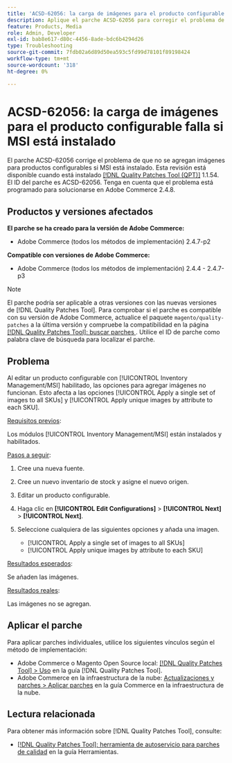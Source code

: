 ```yaml
---
title: 'ACSD-62056: la carga de imágenes para el producto configurable falla si MSI está instalado'
description: Aplique el parche ACSD-62056 para corregir el problema de Adobe Commerce en el que las imágenes de los productos configurables no se agregan si MSI está instalado.
feature: Products, Media
role: Admin, Developer
exl-id: bab8e617-d80c-4456-8ade-bdc6b4294d26
type: Troubleshooting
source-git-commit: 7fdb02a6d89d50ea593c5fd99d78101f89198424
workflow-type: tm+mt
source-wordcount: '318'
ht-degree: 0%

---
```


# ACSD-62056: la carga de imágenes para el producto configurable falla si MSI está instalado

El parche ACSD-62056 corrige el problema de que no se agregan imágenes para productos configurables si MSI está instalado. Esta revisión está disponible cuando está instalado [[!DNL Quality Patches Tool (QPT)]](/help/tools/quality-patches-tool/quality-patches-tool-to-self-serve-quality-patches.md) 1.1.54. El ID del parche es ACSD-62056. Tenga en cuenta que el problema está programado para solucionarse en Adobe Commerce 2.4.8.

## Productos y versiones afectados

**El parche se ha creado para la versión de Adobe Commerce:**

* Adobe Commerce (todos los métodos de implementación) 2.4.7-p2

**Compatible con versiones de Adobe Commerce:**

* Adobe Commerce (todos los métodos de implementación) 2.4.4 - 2.4.7-p3

>[!NOTE]
>
>El parche podría ser aplicable a otras versiones con las nuevas versiones de [!DNL Quality Patches Tool]. Para comprobar si el parche es compatible con su versión de Adobe Commerce, actualice el paquete `magento/quality-patches` a la última versión y compruebe la compatibilidad en la página [[!DNL Quality Patches Tool]: buscar parches ](https://experienceleague.adobe.com/tools/commerce-quality-patches/index.html). Utilice el ID de parche como palabra clave de búsqueda para localizar el parche.

## Problema

Al editar un producto configurable con [!UICONTROL Inventory Management/MSI] habilitado, las opciones para agregar imágenes no funcionan. Esto afecta a las opciones [!UICONTROL Apply a single set of images to all SKUs] y [!UICONTROL Apply unique images by attribute to each SKU].

<u>Requisitos previos</u>:

Los módulos [!UICONTROL Inventory Management/MSI] están instalados y habilitados.

<u>Pasos a seguir</u>:

1. Cree una nueva fuente.
1. Cree un nuevo inventario de stock y asigne el nuevo origen.
1. Editar un producto configurable.
1. Haga clic en **[!UICONTROL Edit Configurations]** > **[!UICONTROL Next]** > **[!UICONTROL Next]**.
1. Seleccione cualquiera de las siguientes opciones y añada una imagen.

   * [!UICONTROL Apply a single set of images to all SKUs]
   * [!UICONTROL Apply unique images by attribute to each SKU]

<u>Resultados esperados</u>:

Se añaden las imágenes.

<u>Resultados reales</u>:

Las imágenes no se agregan.

## Aplicar el parche

Para aplicar parches individuales, utilice los siguientes vínculos según el método de implementación:

* Adobe Commerce o Magento Open Source local: [[!DNL Quality Patches Tool] > Uso](/help/tools/quality-patches-tool/usage.md) en la guía [!DNL Quality Patches Tool].
* Adobe Commerce en la infraestructura de la nube: [Actualizaciones y parches > Aplicar parches](https://experienceleague.adobe.com/docs/commerce-cloud-service/user-guide/develop/upgrade/apply-patches.html) en la guía Commerce en la infraestructura de la nube.

## Lectura relacionada

Para obtener más información sobre [!DNL Quality Patches Tool], consulte:

* [[!DNL Quality Patches Tool]: herramienta de autoservicio para parches de calidad](/help/tools/quality-patches-tool/quality-patches-tool-to-self-serve-quality-patches.md) en la guía Herramientas.
